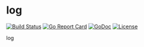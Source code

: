 # log

[![Build Status](https://api.travis-ci.org/nortonlifelock/log.svg?branch=master)](https://travis-ci.org/nortonlifelock/log)
[![Go Report Card](https://goreportcard.com/badge/github.com/nortonlifelock/log)](https://goreportcard.com/report/github.com/nortonlifelock/log)
[![GoDoc](https://godoc.org/github.com/nortonlifelock/log?status.svg)](https://godoc.org/github.com/nortonlifelock/log)
[![License](https://img.shields.io/badge/License-Apache%202.0-blue.svg)](https://opensource.org/licenses/Apache-2.0)

log

